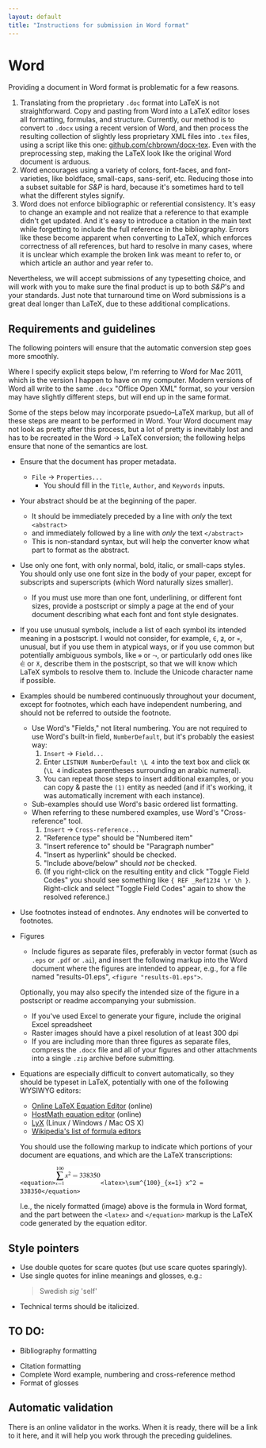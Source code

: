 ```yaml
---
layout: default
title: "Instructions for submission in Word format"
---
```

# Word

Providing a document in Word format is problematic for a few reasons.

1. Translating from the proprietary `.doc` format into LaTeX is not straightforward. Copy and pasting from Word into a LaTeX editor loses all formatting, formulas, and structure. Currently, our method is to convert to `.docx` using a recent version of Word, and then process the resulting collection of slightly less proprietary XML files into `.tex` files, using a script like this one: [github.com/chbrown/docx-tex](https://github.com/chbrown/docx-tex). Even with the preprocessing step, making the LaTeX look like the original Word document is arduous.
2. Word encourages using a variety of colors, font-faces, and font-varieties, like boldface, small-caps, sans-serif, etc. Reducing those into a subset suitable for *S&P* is hard, because it's sometimes hard to tell what the different styles signify.
3. Word does not enforce bibliographic or referential consistency. It's easy to change an example and not realize that a reference to that example didn't get updated. And it's easy to introduce a citation in the main text while forgetting to include the full reference in the bibliography. Errors like these become apparent when converting to LaTeX, which enforces correctness of all references, but hard to resolve in many cases, where it is unclear which example the broken link was meant to refer to, or which article an author and year refer to.

Nevertheless, we will accept submissions of any typesetting choice, and will work with you to make sure the final product is up to both *S&P*'s and your standards. Just note that turnaround time on Word submissions is a great deal longer than LaTeX, due to these additional complications.

## Requirements and guidelines

The following pointers will ensure that the automatic conversion step goes more smoothly.

Where I specify explicit steps below, I'm referring to Word for Mac 2011, which is the version I happen to have on my computer. Modern versions of Word all write to the same `.docx` "Office Open XML" format, so your version may have slightly different steps, but will end up in the same format.

Some of the steps below may incorporate psuedo–LaTeX markup, but all of these steps are meant to be performed in Word. Your Word document may not look as pretty after this process, but a lot of pretty is inevitably lost and has to be recreated in the Word → LaTeX conversion; the following helps ensure that none of the semantics are lost.

- Ensure that the document has proper metadata.
  * `File` → `Properties...`
    + You should fill in the `Title`, `Author`, and `Keywords` inputs.
- Your abstract should be at the beginning of the paper.
  * It should be immediately preceded by a line with _only_ the text `<abstract>`
  * and immediately followed by a line with _only_ the text `</abstract>`
  * This is non-standard syntax, but will help the converter know what part to format as the abstract.
- Use only one font, with only normal, bold, italic, or small-caps styles. You should only use one font size in the body of your paper, except for subscripts and superscripts (which Word naturally sizes smaller).
  * If you must use more than one font, underlining, or different font sizes, provide a postscript or simply a page at the end of your document describing what each font and font style designates.
- If you use unusual symbols, include a list of each symbol its intended meaning in a postscript. I would not consider, for example, `∈`, `⊉`, or `∝`, unusual, but if you use them in atypical ways, or if you use common but potentially ambiguous symbols, like `⊗` or `⤳`, or particularly odd ones like `⋵` or `⊼`, describe them in the postscript, so that we will know which LaTeX symbols to resolve them to. Include the Unicode character name if possible.
- Examples should be numbered continuously throughout your document, except for footnotes, which each have independent numbering, and should not be referred to outside the footnote.
  * Use Word's "Fields," not literal numbering. You are not required to use Word's built-in field, `NumberDefault`, but it's probably the easiest way:
    1. `Insert` → `Field...`
    2. Enter `LISTNUM NumberDefault \L 4` into the text box and click `OK` (`\L 4` indicates parentheses surrounding an arabic numeral).
    3. You can repeat those steps to insert additional examples, or you can copy & paste the `(1)` entity as needed (and if it's working, it was automatically increment with each instance).
  * Sub-examples should use Word's basic ordered list formatting.
  * When referring to these numbered examples, use Word's "Cross-reference" tool.
    1. `Insert` → `Cross-reference...`
    2. "Reference type" should be "Numbered item"
    3. "Insert reference to" should be "Paragraph number"
    4. "Insert as hyperlink" should be checked.
    5. "Include above/below" should _not_ be checked.
    6. (If you right-click on the resulting entity and click "Toggle Field Codes" you should see something like `{ REF _Ref1234 \r \h }`. Right-click and select "Toggle Field Codes" again to show the resolved reference.)
    <!-- http://office.microsoft.com/en-us/word-help/field-codes-ref-field-HP005186139.aspx -->
- Use footnotes instead of endnotes. Any endnotes will be converted to footnotes.
- Figures
  * Include figures as separate files, preferably in vector format (such as `.eps` or `.pdf` or `.ai`), and insert the following markup into the Word document where the figures are intended to appear, e.g., for a file named "results-01.eps", `<figure "results-01.eps">`.

  Optionally, you may also specify the intended size of the figure in a postscript or readme accompanying your submission.
  * If you've used Excel to generate your figure, include the original Excel spreadsheet
  * Raster images should have a pixel resolution of at least 300 dpi
  * If you are including more than three figures as separate files, compress the `.docx` file and all of your figures and other attachments into a single `.zip` archive before submitting.

- Equations are especially difficult to convert automatically, so they should be typeset in LaTeX, potentially with one of the following WYSIWYG editors:
  * [Online LaTeX Equation Editor](http://www.codecogs.com/latex/eqneditor.php) (online)
  * [HostMath equation editor](http://www.hostmath.com/0) (online)
  * [LyX](http://www.lyx.org/) (Linux / Windows / Mac OS X)
  * [Wikipedia's list of formula editors](http://en.wikipedia.org/wiki/Formula_editor)

  You should use the following markup to indicate which portions of your document are equations, and which are the LaTeX transcriptions:

  `<equation>`![sum of squares from 1 to 100 equals 338350](images/338350.png)`<latex>\sum^{100}_{x=1} x^2 = 338350</equation>`

  I.e., the nicely formatted (image) above is the formula in Word format, and the part between the `<latex>` and `</equation>` markup is the LaTeX code generated by the equation editor.


## Style pointers

<!-- from style.md -->
- Use double quotes for scare quotes (but use scare quotes sparingly).
- Use single quotes for inline meanings and glosses, e.g.:
  > Swedish _sig_ 'self'
<!-- not from style.md -->
- Technical terms should be italicized.


## TO DO:

- Bibliography formatting
<!--
Links:
  http://www.ee.ic.ac.uk/hp/staff/dmb/perl/index.html
  http://jabref.sourceforge.net/resources.php
  https://www.citavi.com/
  http://bibus-biblio.sourceforge.net/wiki/index.php/Bibus_and_Jabref
-->
- Citation formatting
- Complete Word example, numbering and cross-reference method
- Format of glosses


## Automatic validation

There is an online validator in the works. When it is ready, there will be a link to it here, and it will help you work through the preceding guidelines.

<!-- warnings for odd styles (like small-caps), other fonts, all-caps? -->

